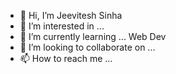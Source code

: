 - 👋 Hi, I’m Jeevitesh Sinha
- 👀 I’m interested in ...
- 🌱 I’m currently learning ... Web Dev
- 💞️ I’m looking to collaborate on ...
- 📫 How to reach me ...

<!---
HeisenbergBeast/HeisenbergBeast is a ✨ special ✨ repository because its `README.md` (this file) appears on your GitHub profile.
You can click the Preview link to take a look at your changes.
--->
